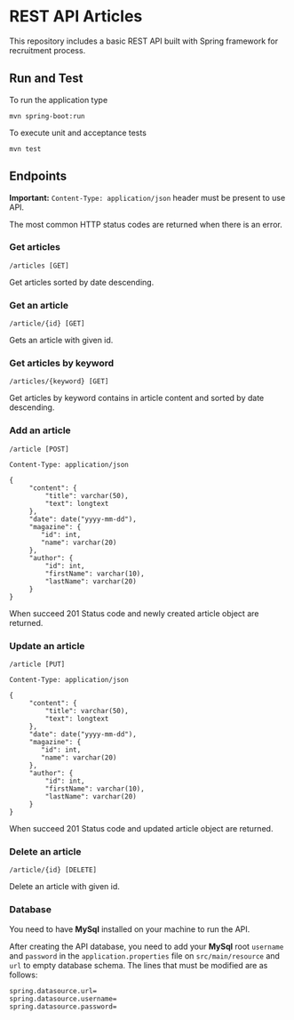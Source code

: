 # REST API Articles

This repository includes a basic REST API built with Spring framework for recruitment process.

## Run and Test

To run the application type

```
mvn spring-boot:run
```

To execute unit and acceptance tests

```
mvn test
```

## Endpoints

**Important:** `Content-Type: application/json` header must be present to use API.

The most common HTTP status codes are returned when there is an error.

### Get articles

```
/articles [GET]
```

Get articles sorted by date descending.


### Get an article

```
/article/{id} [GET]
```

Gets an article with given id.


### Get articles by keyword

```
/articles/{keyword} [GET]
```

Get articles by keyword contains in article content and sorted by date descending.


### Add an article

```
/article [POST]

Content-Type: application/json

{
     "content": {
         "title": varchar(50),
         "text": longtext
     },
     "date": date("yyyy-mm-dd"),
     "magazine": {
        "id": int,
        "name": varchar(20)
     },
     "author": {
         "id": int,
         "firstName": varchar(10),
         "lastName": varchar(20)
     }
}
```

When succeed 201 Status code and newly created article object are returned.


### Update an article

```
/article [PUT]

Content-Type: application/json

{
     "content": {
         "title": varchar(50),
         "text": longtext
     },
     "date": date("yyyy-mm-dd"),
     "magazine": {
        "id": int,
        "name": varchar(20)
     },
     "author": {
         "id": int,
         "firstName": varchar(10),
         "lastName": varchar(20)
     }
}
```

When succeed 201 Status code and updated article object are returned.


### Delete an article

```
/article/{id} [DELETE]
```

Delete an article with given id.

### Database

You need to have **MySql** installed on your machine to run the API.

After creating the API database, you need to add your **MySql** root `username` and `password` in the `application.properties` file on `src/main/resource` and `url` to empty database schema. The lines that must be modified are as follows:

```properties
spring.datasource.url=
spring.datasource.username=
spring.datasource.password=
```
